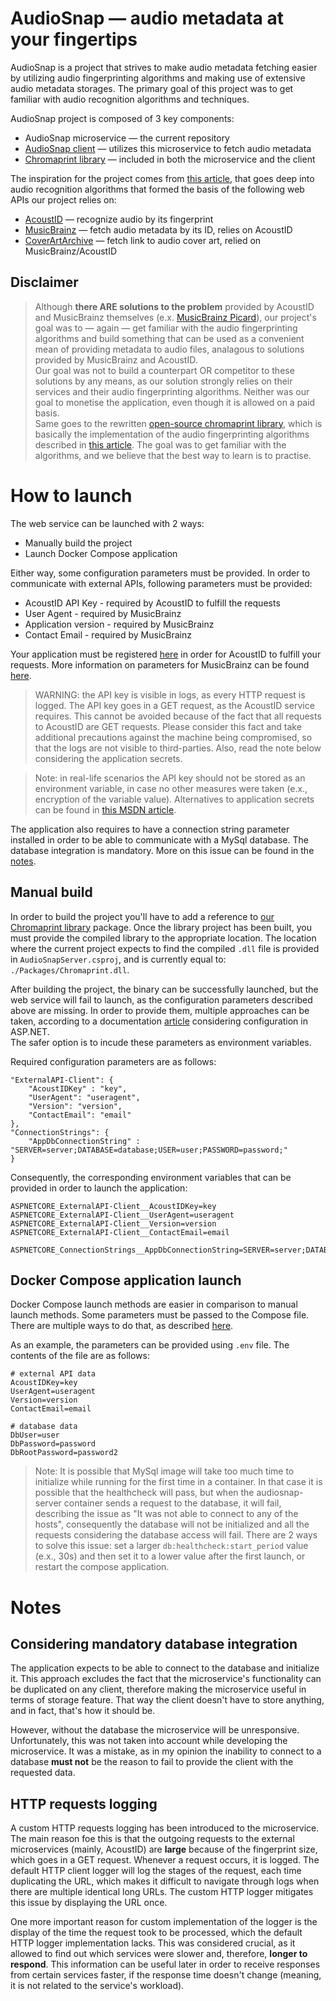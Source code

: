 # AudioSnap — audio metadata at your fingertips

AudioSnap is a project that strives to make audio metadata fetching easier by utilizing audio fingerprinting algorithms and making use of extensive audio metadata storages. The primary goal of this project was to get familiar with audio recognition algorithms and techniques.  

AudioSnap project is composed of 3 key components:
- AudioSnap microservice — the current repository
- [AudioSnap client] — utilizes this microservice to fetch audio metadata
- [Chromaprint library] — included in both the microservice and the client

The inspiration for the project comes from [this article][chromaprint article], that goes deep into audio recognition algorithms that formed the basis of the following web APIs our project relies on:
- [AcoustID] — recognize audio by its fingerprint
- [MusicBrainz] — fetch audio metadata by its ID, relies on AcoustID
- [CoverArtArchive] — fetch link to audio cover art, relied on MusicBrainz/AcoustID

## Disclaimer

> Although **there ARE solutions to the problem** provided by AcoustID and MusicBrainz themselves (e.x. [MusicBrainz Picard]), our project's goal was to — again — get familiar with the audio fingerprinting algorithms and build something that can be used as a convenient mean of providing metadata to audio files, analagous to solutions provided by MusicBrainz and AcoustID.  
Our goal was not to build a counterpart OR competitor to these solutions by any means, as our solution strongly relies on their services and their audio fingerprinting algorithms. Neither was our goal to monetise the application, even though it is allowed on a paid basis.  
Same goes to the rewritten [open-source chromaprint library][original chromaprint library], which is basically the implementation of the audio fingerprinting algorithms described in [this article][chromaprint article]. The goal was to get familiar with the algorithms, and we believe that the best way to learn is to practise.



# How to launch
The web service can be launched with 2 ways:
- Manually build the project
- Launch Docker Compose application

Either way, some configuration parameters must be provided. In order to communicate with external APIs, following parameters must be provided:
- AcoustID API Key - required by AcoustID to fulfill the requests
- User Agent - required by MusicBrainz
- Application version - required by MusicBrainz
- Contact Email - required by MusicBrainz

Your application must be registered [here][AcoustID register application] in order for AcoustID to fulfill your requests. More information on parameters for MusicBrainz can be found [here][MusicBrainz UserAgent strings].

> WARNING: the API key is visible in logs, as every HTTP request is logged. The API key goes in a GET request, as the AcoustID service requires. This cannot be avoided because of the fact that all requests to AcoustID are GET requests. Please consider this fact and take additional precautions against the machine being compromised, so that the logs are not visible to third-parties. Also, read the note below considering the application secrets.

> Note: in real-life scenarios the API key should not be stored as an environment variable, in case no other measures were taken (e.x., encryption of the variable value). Alternatives to application secrets can be found in [this MSDN article][MSDN ASP.NET secrets].

The application also requires to have a connection string parameter installed in order to be able to communicate with a MySql database. The database integration is mandatory. More on this issue can be found in the [notes](#considering-mandatory-database-integration).

## Manual build

In order to build the project you'll have to add a reference to [our Chromaprint library][Chromaprint library] package. Once the library project has been built, you must provide the compiled library to the appropriate location. The location where the current project expects to find the compiled ```.dll``` file is provided in ```AudioSnapServer.csproj```, and is currently equal to: ```./Packages/Chromaprint.dll```.

After building the project, the binary can be successfully launched, but the web service will fail to launch, as the configuration parameters described above are missing. In order to provide them, multiple approaches can be taken, according to a documentation [article][MSDN ASP.NET config] considering configuration in ASP.NET.  
The safer option is to incude these parameters as environment variables.  

Required configuration parameters are as follows:

    "ExternalAPI-Client": {
        "AcoustIDKey" : "key",
        "UserAgent": "useragent",
        "Version": "version",
        "ContactEmail": "email"
    },
    "ConnectionStrings": {
        "AppDbConnectionString" : "SERVER=server;DATABASE=database;USER=user;PASSWORD=password;"
    }

Consequently, the corresponding environment variables that can be provided in order to launch the application:

    ASPNETCORE_ExternalAPI-Client__AcoustIDKey=key
    ASPNETCORE_ExternalAPI-Client__UserAgent=useragent
    ASPNETCORE_ExternalAPI-Client__Version=version
    ASPNETCORE_ExternalAPI-Client__ContactEmail=email

    ASPNETCORE_ConnectionStrings__AppDbConnectionString=SERVER=server;DATABASE=database;USER=user;PASSWORD=password;

## Docker Compose application launch

Docker Compose launch methods are easier in comparison to manual launch methods. Some parameters must be passed to the Compose file. There are multiple ways to do that, as described [here][Docker interpolation].

As an example, the parameters can be provided using ```.env``` file. The contents of the file are as follows:

    # external API data
    AcoustIDKey=key
    UserAgent=useragent
    Version=version
    ContactEmail=email

    # database data
    DbUser=user
    DbPassword=password
    DbRootPassword=password2

> Note: It is possible that MySql image will take too much time to initialize while running for the first time in a container. In that case it is possible that the healthcheck will pass, but when the audiosnap-server container sends a request to the database, it will fail, describing the issue as "It was not able to connect to any of the hosts", consequently the database will not be initialized and all the requests considering the database access will fail. There are 2 ways to solve this issue: set a larger  ```db:healthcheck:start_period``` value (e.x., 30s) and then set it to a lower value after the first launch, or restart the compose application.

# Notes
## Considering mandatory database integration
The application expects to be able to connect to the database and initialize it. This approach excludes the fact that the microservice's functionality can be duplicated on any client, therefore making the microservice useful in terms of storage feature. That way the client doesn't have to store anything, and in fact, that's how it should be.  

However, without the database the microservice will be unresponsive. Unfortunately, this was not taken into account while developing the microservice. It was a mistake, as in my opinion the inability to connect to a database **must not** be the reason to fail to provide the client with the requested data.

## HTTP requests logging
A custom HTTP requests logging has been introduced to the microservice. The main reason foe this is that the outgoing requests to the external microservices (mainly, AcoustID) are **large** because of the fingerprint size, which goes in a GET request. Whenever a request occurs, it is logged. The default HTTP client logger will log the stages of the request, each time duplicating the URL, which makes it difficult to navigate through logs when there are multiple identical long URLs. The custom HTTP logger mitigates this issue by displaying the URL once.

One more important reason for custom implementation of the logger is the display of the time the request took to be processed, which the default HTTP logger implementation lacks. This was considered crucial, as it allowed to find out which services were slower and, therefore, **longer to respond**. This information can be useful later in order to receive responses from certain services faster, if the response time doesn't change (meaning, it is not related to the service's workload).


[AudioSnap client]: <https://github.com/0TheThing0/AvaloniaAudioSnap>
[Chromaprint library]: <https://github.com/0TheThing0/Chromaprint_lib>
[Original chromaprint library]: <https://github.com/acoustid/chromaprint/tree/master>
[Chromaprint article]: <https://oxygene.sk/2011/01/how-does-chromaprint-work/>

[AcoustID]: <https://acoustid.org/>
[AcoustID register application]: <https://acoustid.org/new-application>

[MusicBrainz]: <https://musicbrainz.org/>
[MusicBrainz UserAgent strings]: <https://musicbrainz.org/doc/MusicBrainz_API/Rate_Limiting#Provide_meaningful_User-Agent_strings>

[CoverArtArchive]: <https://coverartarchive.org/>

[MusicBrainz Picard]: <https://picard.musicbrainz.org/>

[Docker interpolation]: <https://docs.docker.com/compose/environment-variables/variable-interpolation/#ways-to-set-variables-with-interpolation>

[MSDN ASP.NET config]: <https://learn.microsoft.com/en-us/aspnet/core/fundamentals/configuration/?view=aspnetcore-8.0>
[MSDN ASP.NET secrets]: <https://learn.microsoft.com/en-us/aspnet/core/security/app-secrets?view=aspnetcore-8.0>
